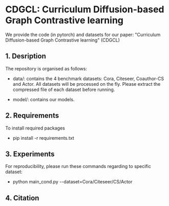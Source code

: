 # CDGCL: Curriculum Diffusion-based Graph Contrastive learning
We provide the code (in pytorch) and datasets for our paper: "Curriculum Diffusion-based Graph Contrastive learning" (CDGCL)

## 1. Desription
The repository is organised as follows:

* data/: contains the 4 benchmark datasets: Cora, Citeseer, Coauthor-CS and Actor. All datasets will be processed on the fly. Please extract the compressed file of each dataset before running.

* model/: contains our models.


## 2. Requirements
To install required packages
- pip install -r requirements.txt


## 3. Experiments
For reproducibility, please run these commands regarding to specific dataset:

- python main_cond.py --dataset=Cora/Citeseer/CS/Actor

## 4. Citation